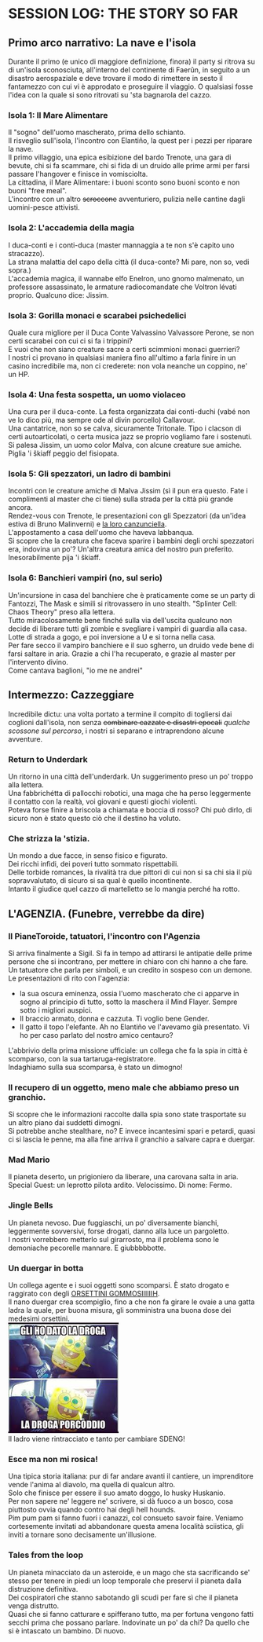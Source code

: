 # SESSION LOG: THE STORY SO FAR

## Primo arco narrativo: La nave e l'isola

Durante il primo (e unico di maggiore definizione, finora) il party si ritrova su di un'isola sconosciuta, all'interno del continente di Faerûn, in seguito a un disastro aerospaziale e deve trovare il modo di rimettere in sesto il fantamezzo con cui vi è approdato e proseguire il viaggio. O qualsiasi fosse l'idea con la quale si sono ritrovati su 'sta bagnarola del cazzo.  

### Isola 1: Il Mare Alimentare

Il "sogno" dell'uomo mascherato, prima dello schianto.  
Il risveglio sull'isola, l'incontro con Elantiño, la quest per i pezzi per riparare la nave.  
Il primo villaggio, una epica esibizione del bardo Trenote, una gara di bevute, chi si fa scammare, chi si fida di un druido alle prime armi per farsi passare l'hangover e finisce in vomisciolta.  
La cittadina, il Mare Alimentare: i buoni sconto sono buoni sconto e non buoni "free meal".  
L'incontro con un altro ~~scroccone~~ avventuriero, pulizia nelle cantine dagli uomini-pesce attivisti.  

### Isola 2: L'accademia della magia

I duca-conti e i conti-duca (master mannaggia a te non s'è capito uno stracazzo).  
La strana malattia del capo della città (il duca-conte? Mi pare, non so, vedi sopra.)  
L'accademia magica, il wannabe elfo Enelron, uno gnomo malmenato, un professore assassinato, le armature radiocomandate che Voltron lévati proprio. Qualcuno dice: Jissim.  


### Isola 3: Gorilla monaci e scarabei psichedelici

Quale cura migliore per il Duca Conte Valvassino Valvassore Perone, se non certi scarabei con cui ci si fa i trippini?  
E vuoi che non siano creature sacre a certi scimmioni monaci guerrieri?  
I nostri ci provano in qualsiasi maniera fino all'ultimo a farla finire in un casino incredibile ma, non ci crederete: non vola neanche un coppino, ne' un HP.  


### Isola 4: Una festa sospetta, un uomo violaceo

Una cura per il duca-conte. La festa organizzata dai conti-duchi (vabé non ve lo dico più, ma sempre ode al divin porcello) Callavour.  
Una cantatrice, non so se calva, sicuramente Tritonale. Tipo i clacson di certi autoarticolati, o certa musica jazz se proprio vogliamo fare i sostenuti.  
Si palesa Jissim, un uomo color Malva, con alcune creature sue amiche. Piglia 'i škiaff peggio del fisiopata.  


### Isola 5: Gli spezzatori, un ladro di bambini

Incontri con le creature amiche di Malva Jissim (sì il pun era questo. Fate i complimenti al master che ci tiene) sulla strada per la città più grande ancora.  
Rendez-vous con Trenote, le presentazioni con gli Spezzatori (da un'idea estiva di Bruno Malinverni) e [la loro canzunciella](https://www.youtube.com/watch?v=mIDWsTwstgs).  
L'appostamento a casa dell'uomo che haveva labbanqua.  
Si scopre che la creatura che faceva sparire i bambini degli orchi spezzatori era, indovina un po'? Un'altra creatura amica del nostro pun preferito. Inesorabilmente pija 'i škiaff.  


### Isola 6: Banchieri vampiri (no, sul serio)

Un'incursione in casa del banchiere che è praticamente come se un party di Fantozzi, The Mask e simili si ritrovassero in uno stealth. "Splinter Cell: Chaos Theory" preso alla lettera.  
Tutto miracolosamente bene finché sulla via dell'uscita qualcuno non decide di liberare tutti gli zombie e svegliare i vampiri di guardia alla casa. Lotte di strada a gogo, e poi inversione a U e si torna nella casa.  
Per fare secco il vampiro banchiere e il suo sgherro, un druido vede bene di farsi saltare in aria. Grazie a chi l'ha recuperato, e grazie al master per l'intervento divino.  
Come cantava baglioni, "io me ne andrei"  


## Intermezzo: Cazzeggiare

Incredibile dictu: una volta portato a termine il compito di togliersi dai coglioni dall'isola, non senza ~~combinare cazzate e disastri epocali~~ *qualche scossone sul percorso*, i nostri si separano e intraprendono alcune avventure.  



### Return to Underdark

Un ritorno in una città dell'underdark. Un suggerimento preso un po' troppo alla lettera.  
Una fabbrichétta di pallocchi robotici, una maga che ha perso leggermente il contatto con la realtà, voi giovani e questi giochi violenti.  
Poteva forse finire a briscola a chiamata e boccia di rosso? Chi può dirlo, di sicuro non è stato questo ciò che il destino ha voluto.  


### Che strizza la 'stizia.

Un mondo a due facce, in senso fisico e figurato.  
Dei ricchi infidi, dei poveri tutto sommato rispettabili.  
Delle torbide romances, la rivalità tra due pittori di cui non si sa chi sia il più sopravvalutato, di sicuro si sa qual è quello incontinente.  
Intanto il giudice quel cazzo di martelletto se lo mangia perché ha rotto.  


## L'AGENZIA. (Funebre, verrebbe da dire)

### Il PianeToroide, tatuatori, l'incontro con l'Agenzia

Si arriva finalmente a Sigil. Si fa in tempo ad attirarsi le antipatie delle prime persone che si incontrano, per mettere in chiaro con chi hanno a che fare.  
Un tatuatore che parla per simboli, e un credito in sospeso con un demone.  
Le presentazioni di rito con l'agenzia:
- la sua oscura eminenza, ossia l'uomo mascherato che ci apparve in sogno al principio di tutto, sotto la maschera il Mind Flayer. Sempre sotto i migliori auspici.
- Il braccio armato, donna e cazzuta. Ti voglio bene Gender.
- Il gatto il topo l'elefante. Ah no Elantiño ve l'avevamo già presentato. Vi ho per caso parlato del nostro amico centauro?

L'abbrivio della prima missione ufficiale: un collega che fa la spia in città è scomparso, con la sua tartaruga-registratore.  
Indaghiamo sulla sua scomparsa, è stato un dimogno!


### Il recupero di un oggetto, meno male che abbiamo preso un granchio.

Si scopre che le informazioni raccolte dalla spia sono state trasportate su un altro piano dai suddetti dimogni.  
Si potrebbe anche stealthare, no? E invece incantesimi spari e petardi, quasi ci si lascia le penne, ma alla fine arriva il granchio a salvare capra e duergar.  


### Mad Mario

Il pianeta deserto, un prigioniero da liberare, una carovana salta in aria.  
Special Guest: un leprotto pilota ardito. Velocissimo. Di nome: Fermo.


### Jingle Bells

Un pianeta nevoso. Due fuggiaschi, un po' diversamente bianchi, leggermente sovversivi, forse drogati, danno alla luce un pargoletto.  
I nostri vorrebbero metterlo sul girarrosto, ma il problema sono le demoniache pecorelle mannare. E giubbbbbotte.  


### Un duergar in botta

Un collega agente e i suoi oggetti sono scomparsi. È stato drogato e raggirato con degli [ORSETTINI GOMMOSIIIIIIH](https://youtu.be/ThGAmHb5UvQ?feature=shared&t=49).  
Il nano duergar crea scompiglio, fino a che non fa girare le ovaie a una gatta ladra la quale, per buona misura, gli somministra una buona dose dei medesimi orsettini.  
![Gli ha veramente dato laddddroga](./img/gli%20ho%20dato%20la%20droga.jpg "Cosa gli ha dato la gatta?")  
Il ladro viene rintracciato e tanto per cambiare SDENG!  


### Esce ma non mi rosica!

Una tipica storia italiana: pur di far andare avanti il cantiere, un imprenditore vende l'anima al diavolo, ma quella di qualcun altro.  
Solo che finisce per essere il suo amato doggo, lo husky Huskanio.  
Per non sapere ne' leggere ne' scrivere, si dà fuoco a un bosco, cosa piuttosto ovvia quando contro hai degli hell hounds.  
Pim pum pam si fanno fuori i canazzi, col consueto savoir faire. Veniamo cortesemente invitati ad abbandonare questa amena località sciistica, gli inviti a tornare sono decisamente un'illusione.  


### Tales from the loop

Un pianeta minacciato da un asteroide, e un mago che sta sacrificando se' stesso per tenere in piedi un loop temporale che preservi il pianeta dalla distruzione definitiva.  
Dei cospiratori che stanno sabotando gli scudi per fare sì che il pianeta venga distrutto.  
Quasi che si fanno catturare e spifferano tutto, ma per fortuna vengono fatti secchi prima che possano parlare. Indovinate un po' da chi? Da quello che si è intascato un bambino. Di nuovo.  